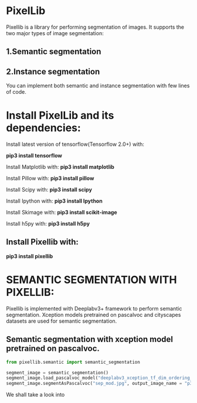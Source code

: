 # PixelLib
Pixellib is a library for performing segmentation of images. It supports the two major types of image segmentation: 
## 1.Semantic segmentation
## 2.Instance segmentation
You can implement both semantic and instance segmentation with few lines of code.

# Install PixelLib and its dependencies:

Install latest version of tensorflow(Tensorflow 2.0+) with:

**pip3 install tensorflow**

Install Matplotlib with:
**pip3 install matplotlib**

Install Pillow with:
**pip3 install pillow**

Install Scipy with:
**pip3 install scipy**

Install Ipython with:
**pip3 install Ipython**

Install Skimage with:
**pip3 install scikit-image**

Install h5py with:
**pip3 install h5py**

## Install Pixellib with:
**pip3 install pixellib**

# SEMANTIC SEGMENTATION WITH PIXELLIB:
Pixellib is implemented with Deeplabv3+ framework to perform semantic segmentation.  Xception models pretrained on pascalvoc and cityscapes datasets are used for semantic segmentation. 

## Semantic segmentation with xception model pretrained on pascalvoc.
```python
from pixellib.semantic import semantic_segmentation

segment_image = semantic_segmentation()
segment_image.load_pascalvoc_model("deeplabv3_xception_tf_dim_ordering_tf_kernels.h5") 
segment_image.segmentAsPascalvoc("sep_mod.jpg", output_image_name = "p3.jpg", segmap_only = False)

```
We shall take a look into 
